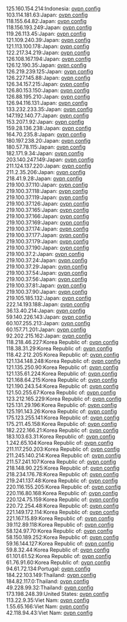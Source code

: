 125.160.154.214:Indonesia: [ovpn config](vpn/125_160_154_214.ovpn)  
103.114.181.63:Japan: [ovpn config](vpn/103_114_181_63.ovpn)  
118.155.64.82:Japan: [ovpn config](vpn/118_155_64_82.ovpn)  
118.156.193.249:Japan: [ovpn config](vpn/118_156_193_249.ovpn)  
119.26.113.45:Japan: [ovpn config](vpn/119_26_113_45.ovpn)  
121.109.240.39:Japan: [ovpn config](vpn/121_109_240_39.ovpn)  
121.113.100.178:Japan: [ovpn config](vpn/121_113_100_178.ovpn)  
122.217.34.219:Japan: [ovpn config](vpn/122_217_34_219.ovpn)  
126.108.167.194:Japan: [ovpn config](vpn/126_108_167_194.ovpn)  
126.12.190.35:Japan: [ovpn config](vpn/126_12_190_35.ovpn)  
126.219.239.125:Japan: [ovpn config](vpn/126_219_239_125.ovpn)  
126.227.145.88:Japan: [ovpn config](vpn/126_227_145_88.ovpn)  
126.34.157.215:Japan: [ovpn config](vpn/126_34_157_215.ovpn)  
126.80.153.150:Japan: [ovpn config](vpn/126_80_153_150.ovpn)  
126.88.195.210:Japan: [ovpn config](vpn/126_88_195_210.ovpn)  
126.94.116.131:Japan: [ovpn config](vpn/126_94_116_131.ovpn)  
133.232.233.35:Japan: [ovpn config](vpn/133_232_233_35.ovpn)  
147.192.140.77:Japan: [ovpn config](vpn/147_192_140_77.ovpn)  
153.207.1.92:Japan: [ovpn config](vpn/153_207_1_92.ovpn)  
159.28.136.238:Japan: [ovpn config](vpn/159_28_136_238.ovpn)  
164.70.235.8:Japan: [ovpn config](vpn/164_70_235_8.ovpn)  
180.197.238.20:Japan: [ovpn config](vpn/180_197_238_20.ovpn)  
180.57.78.115:Japan: [ovpn config](vpn/180_57_78_115.ovpn)  
182.171.9.34:Japan: [ovpn config](vpn/182_171_9_34.ovpn)  
203.140.247.149:Japan: [ovpn config](vpn/203_140_247_149.ovpn)  
211.124.137.220:Japan: [ovpn config](vpn/211_124_137_220.ovpn)  
211.2.35.206:Japan: [ovpn config](vpn/211_2_35_206.ovpn)  
218.41.9.28:Japan: [ovpn config](vpn/218_41_9_28.ovpn)  
219.100.37.110:Japan: [ovpn config](vpn/219_100_37_110.ovpn)  
219.100.37.118:Japan: [ovpn config](vpn/219_100_37_118.ovpn)  
219.100.37.119:Japan: [ovpn config](vpn/219_100_37_119.ovpn)  
219.100.37.126:Japan: [ovpn config](vpn/219_100_37_126.ovpn)  
219.100.37.165:Japan: [ovpn config](vpn/219_100_37_165.ovpn)  
219.100.37.166:Japan: [ovpn config](vpn/219_100_37_166.ovpn)  
219.100.37.169:Japan: [ovpn config](vpn/219_100_37_169.ovpn)  
219.100.37.174:Japan: [ovpn config](vpn/219_100_37_174.ovpn)  
219.100.37.177:Japan: [ovpn config](vpn/219_100_37_177.ovpn)  
219.100.37.179:Japan: [ovpn config](vpn/219_100_37_179.ovpn)  
219.100.37.190:Japan: [ovpn config](vpn/219_100_37_190.ovpn)  
219.100.37.2:Japan: [ovpn config](vpn/219_100_37_2.ovpn)  
219.100.37.24:Japan: [ovpn config](vpn/219_100_37_24.ovpn)  
219.100.37.29:Japan: [ovpn config](vpn/219_100_37_29.ovpn)  
219.100.37.54:Japan: [ovpn config](vpn/219_100_37_54.ovpn)  
219.100.37.56:Japan: [ovpn config](vpn/219_100_37_56.ovpn)  
219.100.37.81:Japan: [ovpn config](vpn/219_100_37_81.ovpn)  
219.100.37.90:Japan: [ovpn config](vpn/219_100_37_90.ovpn)  
219.105.185.132:Japan: [ovpn config](vpn/219_105_185_132.ovpn)  
222.14.193.188:Japan: [ovpn config](vpn/222_14_193_188.ovpn)  
36.13.40.214:Japan: [ovpn config](vpn/36_13_40_214.ovpn)  
59.140.226.143:Japan: [ovpn config](vpn/59_140_226_143.ovpn)  
60.107.255.213:Japan: [ovpn config](vpn/60_107_255_213.ovpn)  
60.157.71.201:Japan: [ovpn config](vpn/60_157_71_201.ovpn)  
92.202.215.162:Japan: [ovpn config](vpn/92_202_215_162.ovpn)  
118.218.46.227:Korea Republic of: [ovpn config](vpn/118_218_46_227.ovpn)  
118.38.31.29:Korea Republic of: [ovpn config](vpn/118_38_31_29.ovpn)  
118.42.212.205:Korea Republic of: [ovpn config](vpn/118_42_212_205.ovpn)  
121.134.148.248:Korea Republic of: [ovpn config](vpn/121_134_148_248.ovpn)  
121.135.250.90:Korea Republic of: [ovpn config](vpn/121_135_250_90.ovpn)  
121.135.61.224:Korea Republic of: [ovpn config](vpn/121_135_61_224.ovpn)  
121.168.64.215:Korea Republic of: [ovpn config](vpn/121_168_64_215.ovpn)  
121.190.243.54:Korea Republic of: [ovpn config](vpn/121_190_243_54.ovpn)  
121.50.255.67:Korea Republic of: [ovpn config](vpn/121_50_255_67.ovpn)  
123.212.165.229:Korea Republic of: [ovpn config](vpn/123_212_165_229.ovpn)  
125.131.29.196:Korea Republic of: [ovpn config](vpn/125_131_29_196.ovpn)  
125.191.143.26:Korea Republic of: [ovpn config](vpn/125_191_143_26.ovpn)  
175.123.255.141:Korea Republic of: [ovpn config](vpn/175_123_255_141.ovpn)  
175.211.45.158:Korea Republic of: [ovpn config](vpn/175_211_45_158.ovpn)  
182.222.166.21:Korea Republic of: [ovpn config](vpn/182_222_166_21.ovpn)  
183.103.63.31:Korea Republic of: [ovpn config](vpn/183_103_63_31.ovpn)  
1.242.65.104:Korea Republic of: [ovpn config](vpn/1_242_65_104.ovpn)  
211.117.250.203:Korea Republic of: [ovpn config](vpn/211_117_250_203.ovpn)  
211.245.140.214:Korea Republic of: [ovpn config](vpn/211_245_140_214.ovpn)  
211.57.241.107:Korea Republic of: [ovpn config](vpn/211_57_241_107.ovpn)  
218.148.90.225:Korea Republic of: [ovpn config](vpn/218_148_90_225.ovpn)  
218.234.176.78:Korea Republic of: [ovpn config](vpn/218_234_176_78.ovpn)  
219.241.137.48:Korea Republic of: [ovpn config](vpn/219_241_137_48.ovpn)  
220.116.155.205:Korea Republic of: [ovpn config](vpn/220_116_155_205.ovpn)  
220.116.80.168:Korea Republic of: [ovpn config](vpn/220_116_80_168.ovpn)  
220.124.75.159:Korea Republic of: [ovpn config](vpn/220_124_75_159.ovpn)  
220.72.254.48:Korea Republic of: [ovpn config](vpn/220_72_254_48.ovpn)  
221.149.172.114:Korea Republic of: [ovpn config](vpn/221_149_172_114.ovpn)  
221.167.15.89:Korea Republic of: [ovpn config](vpn/221_167_15_89.ovpn)  
39.112.89.118:Korea Republic of: [ovpn config](vpn/39_112_89_118.ovpn)  
58.124.97.70:Korea Republic of: [ovpn config](vpn/58_124_97_70.ovpn)  
58.150.189.252:Korea Republic of: [ovpn config](vpn/58_150_189_252.ovpn)  
59.16.144.127:Korea Republic of: [ovpn config](vpn/59_16_144_127.ovpn)  
59.8.32.44:Korea Republic of: [ovpn config](vpn/59_8_32_44.ovpn)  
61.101.61.52:Korea Republic of: [ovpn config](vpn/61_101_61_52.ovpn)  
61.76.91.60:Korea Republic of: [ovpn config](vpn/61_76_91_60.ovpn)  
94.61.72.134:Portugal: [ovpn config](vpn/94_61_72_134.ovpn)  
184.22.103.149:Thailand: [ovpn config](vpn/184_22_103_149.ovpn)  
184.82.117.0:Thailand: [ovpn config](vpn/184_82_117_0.ovpn)  
49.228.99.32:Thailand: [ovpn config](vpn/49_228_99_32.ovpn)  
173.198.248.39:United States: [ovpn config](vpn/173_198_248_39.ovpn)  
113.22.9.35:Viet Nam: [ovpn config](vpn/113_22_9_35.ovpn)  
1.55.65.166:Viet Nam: [ovpn config](vpn/1_55_65_166.ovpn)  
42.118.94.43:Viet Nam: [ovpn config](vpn/42_118_94_43.ovpn)  
